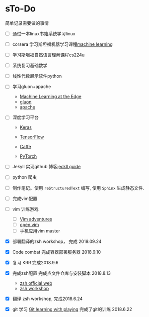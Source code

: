 # sTo-Do

简单记录需要做的事情



- [ ] 通过一本linux书籍系统学习linux

- [ ] corsera 学习斯坦福机器学习课程[machine learning](https://www.coursera.org/learn/machine-learning)

- [ ] 学习斯坦福自然语言理解课程[cs224u](https://web.stanford.edu/class/cs224u/)

- [ ] 系统复习基础数学

- [ ] 线性代数展示软件python

- [ ] 学习gluon+apache

  - [Machine Learning at the Edge](https://www.ugent.be/ea/idlab/en/research/ai-for-robotics-and-iot/machine-learning-at-the-edge.htm)
  - [gluon](https://zh.gluon.ai/index.html)
  - [apache](https://github.com/apache/incubator-mxnet)

- [ ] 深度学习平台

  - [Keras](https://keras.io/zh/)

  - [TensorFlow](https://www.tensorflow.org/?hl=zh-cn)

  - [Caffe](http://caffe.berkeleyvision.org/)

  - [PyTorch](https://pytorch.org/)

- [ ] Jekyll 实现github 博客[jeckll guide](https://jekyllrb.com/docs/quickstart/)


- [ ] python 爬虫

- [ ] 制作笔记。使用 `reStructuredText` 编写, 使用 `Sphinx` 生成静态文件.

- [ ] 完成vim配置

- [ ] vim 训练游戏

  - [ ]  [Vim adventures](https://vim-adventures.com/)
  - [ ] [open vim](http://www.openvim.com/)
  - [ ] 手机应用vim master
- [x]  部署翻译的zsh workshop， 完成 2018.09.24

- [x] Code combat 完成容器部署服务器 2018.9.10

- [x] 复习 KRR 完成2018.9.6 

- [x] 完成zsh配置 完成点文件仓库与安装脚本 2018.8.13

  - [zsh official web](http://www.zsh.org/)
  - [zsh workshop](https://www-s.acm.illinois.edu/workshops/zsh/toc.html)

- [x] 翻译 zsh workshop, 完成2018.6.24

- [x] git 学习 [Git learning with playing](https://learngitbranching.js.org/) 完成了git的训练 2018.6.22
